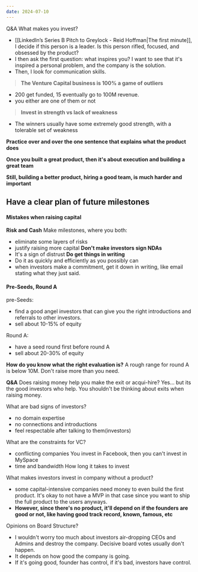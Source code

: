 ```yaml
---
date: 2024-07-10
---
```

Q&A
What makes you invest?
- [[LinkedIn’s Series B Pitch to Greylock - Reid Hoffman|The first minute]], I decide if this person is a leader. Is this person rifled, focused, and obsessed by the product?
- I then ask the first question: what inspires you? I want to see that it's inspired a personal problem, and the company is the solution.
- Then, I look for communication skills. 

> **The Venture Capital business is 100% a game of outliers**
- 200 get funded, 15 eventually go to 100M revenue.
- you either are one of them or not
> **Invest in strength vs lack of weakness**
- The winners usually have some extremely good strength, with a tolerable set of weakness

**Practice over and over the one sentence that explains what the product does**

**Once you built a great product, then it's about execution and building a great team**

**Still, building a better product, hiring a good team, is much harder and important**

## Have a clear plan of future milestones
#### Mistakes when raising capital
**Risk and Cash**
Make milestones, where you both:
- eliminate some layers of risks
- justify raising more capital
**Don't make investors sign NDAs**
- It's a sign of distrust
**Do get things in writing**
- Do it as quickly and efficiently as you possibly can
- when investors make a commitment, get it down in writing, like email stating what they just said.

#### Pre-Seeds, Round A
pre-Seeds: 
- find a good angel investors that can give you the right introductions and referrals to other investors.
- sell about 10-15% of equity

Round A: 
- have a seed round first before round A
- sell about 20-30% of equity

**How do you know what the right evaluation is?**
	A rough range for round A is below 10M. Don't raise more than you need.

**Q&A**
Does raising money help you make the exit or acqui-hire?
	Yes... but its the good investors who help. You shouldn't be thinking about exits when raising money.

What are bad signs of investors?
- no domain expertise
- no connections and introductions
- feel respectable after talking to them(investors)

What are the constraints for VC?
- conflicting companies
	You invest in Facebook, then you can't invest in MySpace
- time and bandwidth
	How long it takes to invest

What makes investors invest in company without a product?
- some capital-intensive companies need money to even build the first product. It's okay to not have a MVP in that case since you want to ship the full product to the users anyways.
- **However, since there's no product, it'll depend on if the founders are good or not, like having good track record, known, famous, etc**

Opinions on Board Structure?
- I wouldn't worry too much about investors air-dropping CEOs and Admins and destroy the company. Decisive board votes usually don't happen.
- It depends on how good the company is going.
- If it's going good, founder has control, if it's bad, investors have control.
